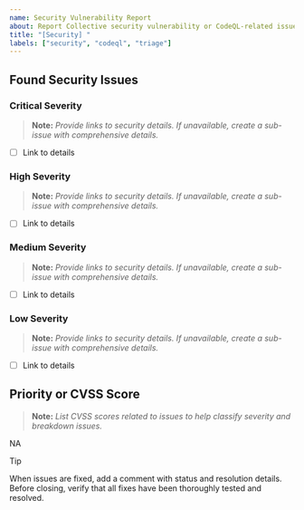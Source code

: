 ```yaml
---
name: Security Vulnerability Report
about: Report Collective security vulnerability or CodeQL-related issues.
title: "[Security] "
labels: ["security", "codeql", "triage"]
---
```


## Found Security Issues

### Critical Severity

> **Note:** _Provide links to security details. If unavailable, create a sub-issue with comprehensive details._

- [ ] Link to details

### High Severity

> **Note:** _Provide links to security details. If unavailable, create a sub-issue with comprehensive details._

- [ ] Link to details

### Medium Severity

> **Note:** _Provide links to security details. If unavailable, create a sub-issue with comprehensive details._

- [ ] Link to details

### Low Severity

> **Note:** _Provide links to security details. If unavailable, create a sub-issue with comprehensive details._

- [ ] Link to details

## Priority or CVSS Score

> **Note:** _List CVSS scores related to issues to help classify severity and breakdown issues._

NA

> [!TIP]
> When issues are fixed, add a comment with status and resolution details. Before closing, verify that all fixes have been thoroughly tested and resolved.
